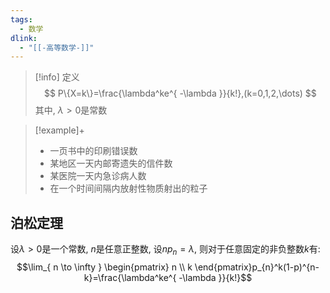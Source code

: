 ```yaml
---
tags:
  - 数学
dlink:
  - "[[-高等数学-]]"
---
```

>[!info] 定义
> $$
> P\{X=k\}=\frac{\lambda^ke^{ -\lambda }}{k!},(k=0,1,2,\dots)
> $$
其中, $\lambda>0$是常数 

>[!example]+
> - 一页书中的印刷错误数
> - 某地区一天内邮寄遗失的信件数
> - 某医院一天内急诊病人数
> - 在一个时间间隔内放射性物质射出的粒子

## 泊松定理

设$\lambda>0$是一个常数, $n$是任意正整数, 设$np_{n}=\lambda$, 则对于任意固定的非负整数$k$有:
$$\lim_{ n \to \infty } \begin{pmatrix}
n \\
k
\end{pmatrix}p_{n}^k(1-p)^{n-k}=\frac{\lambda^ke^{ -\lambda }}{k!}$$
